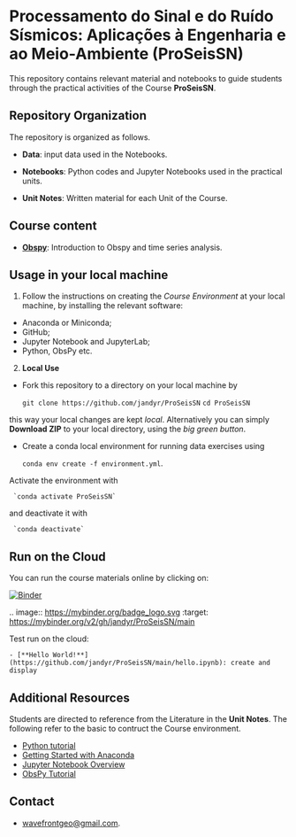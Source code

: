 
# Processamento do Sinal e do Ruído Sísmicos: Aplicações à Engenharia e ao Meio-Ambiente (ProSeisSN)

This repository contains relevant material and notebooks to guide students through the practical activities of the Course **ProSeisSN**.

## Repository Organization

The repository is organized as follows.

- **Data**: input data used in the Notebooks.

- **Notebooks**: Python codes and Jupyter Notebooks used in the practical units.

- **Unit Notes**: Written material for each Unit of the Course.

## Course content

- [**Obspy**](https://github.com/jandyr/ProSeisSN/main/Obspy/ObspyIntro.ipynb): Introduction to Obspy and time series analysis.


## Usage in your local machine

1) Follow the instructions on creating the *Course Environment* at your local machine, by installing the relevant software:
* Anaconda or Miniconda;
* GitHub;
* Jupyter Notebook and JupyterLab;
* Python, ObsPy etc.

2) **Local Use**
- Fork this repository to a directory on your local machine by

     `git clone https://github.com/jandyr/ProSeisSN`
     `cd ProSeisSN`

this way your local changes are kept *local*. Alternatively you can simply **Download ZIP** to your local directory, using the *big green button*.

- Create a conda local environment for running data exercises using

     `conda env create -f environment.yml`.

Activate the environment with

     `conda activate ProSeisSN`

and deactivate it with

     `conda deactivate`

## Run on the Cloud

You can run the course materials online by clicking on:

 [![Binder](https://mybinder.org/badge_logo.svg)](https://mybinder.org/v2/gh/jandyr/ProSeisSN/main/)

.. image:: https://mybinder.org/badge_logo.svg
 :target: https://mybinder.org/v2/gh/jandyr/ProSeisSN/main

 Test run on the cloud:
 
    - [**Hello World!**](https://github.com/jandyr/ProSeisSN/main/hello.ipynb): create and display 


## Additional Resources

Students are directed to reference from the Literature in the **Unit Notes**. The following refer to the basic to contruct the Course environment.

* [Python tutorial](https://docs.python.org/3/tutorial/index.html)
* [Getting Started with Anaconda](https://docs.anaconda.com/anaconda/user-guide/getting-started/)
* [Jupyter Notebook Overview](https://jupyter-notebook.readthedocs.io/en/stable/)
* [ObsPy Tutorial](https://docs.obspy.org/tutorial/)


## Contact

- [wavefrontgeo@gmail.com](mailto:wavefrontgeo@gmail.com).

